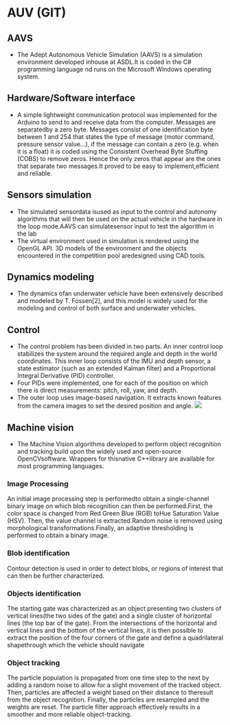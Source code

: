 # AUV (GIT)
## AAVS
* The Adept Autonomous Vehicle Simulation (AAVS) is a simulation environment developed inhouse at ASDL.It is coded in the C# programming language nd runs on the Microsoft Windows operating system.
## Hardware/Software interface
* A simple lightweight communication protocol was implemented for the Arduino to send to and receive data from the computer. Messages are separatedby a zero byte. Messages consist of one identification byte between 1 and 254 that states the type of message  (motor  command, pressure sensor value...), if the message can contain a zero (e.g. when it is a float) it is coded using the Consistent Overhead Byte Stuffing (COBS) to remove zeros. Hence the only zeros that appear are the ones that separate two messages.It proved to be easy to implement,efficient and reliable.
## Sensors simulation
* The simulated sensordata isused as input to the control and autonomy algorithms that will then be used on the actual vehicle in the hardware in the loop mode.AAVS can simulatesensor input to test the algorithm in the lab
* The  virtual  environment used  in  simulation  is  rendered using the OpenGL API. 3D models of the environment and the objects encountered in the competition pool aredesigned using  CAD  tools.
## Dynamics modeling
* The   dynamics   ofan   underwater   vehicle   have   been extensively described and modeled by T. Fossen[2], and this model  is  widely  used  for  the  modeling  and  control  of  both surface and underwater vehicles.
## Control
* The  control  problem  has  been  divided  in  two  parts.  An inner control loop stabilizes the system around the required angle  and  depth  in  the  world  coordinates.  This  inner  loop consists of the IMU and depth sensor, a state estimator (such as  an  extended  Kalman  filter)  and  a  Proportional  Integral Derivative (PID) controller.
* Four PIDs were implemented, one for each of the position on which there is direct measurements: pitch, roll, yaw, and depth. 
* The  outer  loop  uses  image-based  navigation.  It  extracts known  features  from  the  camera  images  to  set  the  desired position  and  angle. 
![](https://screenshotscdn.firefoxusercontent.com/images/b5a287d6-737e-4e13-97ea-13a248ba26e0.png/Screenshot_2019-05-24_%EF%80%A0_-_GeorgiaTech_2016_RoboSub_Journal_pdf.png)
## Machine vision
* The  Machine  Vision  algorithms  developed  to perform object recognition and tracking build upon the  widely  used and open-source OpenCVsoftware. Wrappers for thisnative C++library are available for most programming languages.
### Image Processing
An initial image processing step is performedto obtain a single-channel binary image on which blob recognition can then be performed.First, the color space is changed from Red Green  Blue  (RGB) toHue  Saturation  Value  (HSV).  Then, the  value  channel  is  extracted.Random   noise   is   removed using morphological    transformations.Finally,    an    adaptive thresholding is performed to obtain a binary image.
### Blob identification
Contour detection is used in order to detect blobs, or regions of interest that can then be further characterized.
### Objects identification
The  starting  gate  was  characterized  as  an object presenting two clusters of vertical lines(the two sides of the  gate) and a  single  cluster of horizontal lines (the  top bar of the gate). From the intersections of the horizontal and vertical  lines and  the  bottom  of the  vertical lines,  it is then possible to extract the position of the four corners of the gate and  define  a quadrilateral shapethrough  which  the  vehicle should navigate
### Object tracking
The particle  population  is  propagated  from  one  time  step  to  the next   by   adding   a   random   noise   to   allow   for   a   slight movement of the tracked object. Then, particles are affected a weight based on their distance to theresult from the object recognition.  Finally,  the  particles  are  resampled  and  the weights  are  reset.  The  particle  filter  approach  effectively results in a smoother and more reliable object-tracking.
